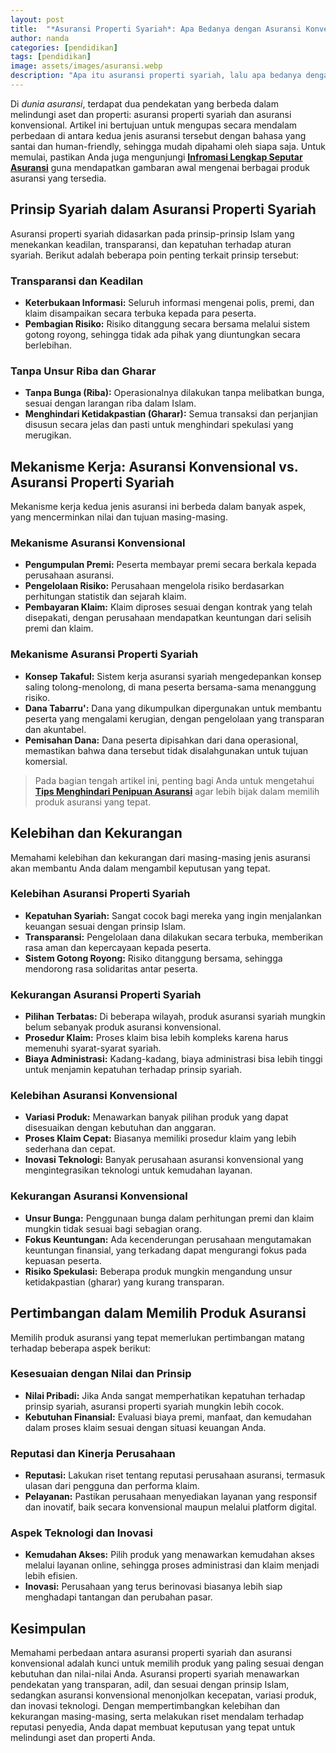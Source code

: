 ```yaml
---
layout: post
title:  "*Asuransi Properti Syariah*: Apa Bedanya dengan Asuransi Konvensional?"
author: nanda
categories: [pendidikan]
tags: [pendidikan]
image: assets/images/asuransi.webp
description: "Apa itu asuransi properti syariah, lalu apa bedanya dengan asuransi konvensional? kelebihannya serta kekurangannya masing-masing"
---
```


Di *dunia asuransi*, terdapat dua pendekatan yang berbeda dalam melindungi aset dan properti: asuransi properti syariah dan asuransi konvensional. Artikel ini bertujuan untuk mengupas secara mendalam perbedaan di antara kedua jenis asuransi tersebut dengan bahasa yang santai dan human-friendly, sehingga mudah dipahami oleh siapa saja. Untuk memulai, pastikan Anda juga mengunjungi **[Infromasi Lengkap Seputar Asuransi](http://insuranceresourcecenter.net/)** guna mendapatkan gambaran awal mengenai berbagai produk asuransi yang tersedia.

## Prinsip Syariah dalam Asuransi Properti Syariah
Asuransi properti syariah didasarkan pada prinsip-prinsip Islam yang menekankan keadilan, transparansi, dan kepatuhan terhadap aturan syariah. Berikut adalah beberapa poin penting terkait prinsip tersebut:

### Transparansi dan Keadilan
- **Keterbukaan Informasi:** Seluruh informasi mengenai polis, premi, dan klaim disampaikan secara terbuka kepada para peserta.
- **Pembagian Risiko:** Risiko ditanggung secara bersama melalui sistem gotong royong, sehingga tidak ada pihak yang diuntungkan secara berlebihan.

### Tanpa Unsur Riba dan Gharar
- **Tanpa Bunga (Riba):** Operasionalnya dilakukan tanpa melibatkan bunga, sesuai dengan larangan riba dalam Islam.
- **Menghindari Ketidakpastian (Gharar):** Semua transaksi dan perjanjian disusun secara jelas dan pasti untuk menghindari spekulasi yang merugikan.

## Mekanisme Kerja: Asuransi Konvensional vs. Asuransi Properti Syariah
Mekanisme kerja kedua jenis asuransi ini berbeda dalam banyak aspek, yang mencerminkan nilai dan tujuan masing-masing.

### Mekanisme Asuransi Konvensional
- **Pengumpulan Premi:** Peserta membayar premi secara berkala kepada perusahaan asuransi.
- **Pengelolaan Risiko:** Perusahaan mengelola risiko berdasarkan perhitungan statistik dan sejarah klaim.
- **Pembayaran Klaim:** Klaim diproses sesuai dengan kontrak yang telah disepakati, dengan perusahaan mendapatkan keuntungan dari selisih premi dan klaim.

### Mekanisme Asuransi Properti Syariah
- **Konsep Takaful:** Sistem kerja asuransi syariah mengedepankan konsep saling tolong-menolong, di mana peserta bersama-sama menanggung risiko.
- **Dana Tabarru':** Dana yang dikumpulkan dipergunakan untuk membantu peserta yang mengalami kerugian, dengan pengelolaan yang transparan dan akuntabel.
- **Pemisahan Dana:** Dana peserta dipisahkan dari dana operasional, memastikan bahwa dana tersebut tidak disalahgunakan untuk tujuan komersial.

>Pada bagian tengah artikel ini, penting bagi Anda untuk mengetahui **[Tips Menghindari Penipuan Asuransi](http://insuranceresourcecenter.net/review/menghindari-penipuan-asuransi-dan-memilih-penyedia-terpercaya/)** agar lebih bijak dalam memilih produk asuransi yang tepat.

## Kelebihan dan Kekurangan
Memahami kelebihan dan kekurangan dari masing-masing jenis asuransi akan membantu Anda dalam mengambil keputusan yang tepat.

### Kelebihan Asuransi Properti Syariah
- **Kepatuhan Syariah:** Sangat cocok bagi mereka yang ingin menjalankan keuangan sesuai dengan prinsip Islam.
- **Transparansi:** Pengelolaan dana dilakukan secara terbuka, memberikan rasa aman dan kepercayaan kepada peserta.
- **Sistem Gotong Royong:** Risiko ditanggung bersama, sehingga mendorong rasa solidaritas antar peserta.

### Kekurangan Asuransi Properti Syariah
- **Pilihan Terbatas:** Di beberapa wilayah, produk asuransi syariah mungkin belum sebanyak produk asuransi konvensional.
- **Prosedur Klaim:** Proses klaim bisa lebih kompleks karena harus memenuhi syarat-syarat syariah.
- **Biaya Administrasi:** Kadang-kadang, biaya administrasi bisa lebih tinggi untuk menjamin kepatuhan terhadap prinsip syariah.

### Kelebihan Asuransi Konvensional
- **Variasi Produk:** Menawarkan banyak pilihan produk yang dapat disesuaikan dengan kebutuhan dan anggaran.
- **Proses Klaim Cepat:** Biasanya memiliki prosedur klaim yang lebih sederhana dan cepat.
- **Inovasi Teknologi:** Banyak perusahaan asuransi konvensional yang mengintegrasikan teknologi untuk kemudahan layanan.

### Kekurangan Asuransi Konvensional
- **Unsur Bunga:** Penggunaan bunga dalam perhitungan premi dan klaim mungkin tidak sesuai bagi sebagian orang.
- **Fokus Keuntungan:** Ada kecenderungan perusahaan mengutamakan keuntungan finansial, yang terkadang dapat mengurangi fokus pada kepuasan peserta.
- **Risiko Spekulasi:** Beberapa produk mungkin mengandung unsur ketidakpastian (gharar) yang kurang transparan.

## Pertimbangan dalam Memilih Produk Asuransi
Memilih produk asuransi yang tepat memerlukan pertimbangan matang terhadap beberapa aspek berikut:

### Kesesuaian dengan Nilai dan Prinsip
- **Nilai Pribadi:** Jika Anda sangat memperhatikan kepatuhan terhadap prinsip syariah, asuransi properti syariah mungkin lebih cocok.
- **Kebutuhan Finansial:** Evaluasi biaya premi, manfaat, dan kemudahan dalam proses klaim sesuai dengan situasi keuangan Anda.

### Reputasi dan Kinerja Perusahaan
- **Reputasi:** Lakukan riset tentang reputasi perusahaan asuransi, termasuk ulasan dari pengguna dan performa klaim.
- **Pelayanan:** Pastikan perusahaan menyediakan layanan yang responsif dan inovatif, baik secara konvensional maupun melalui platform digital.

### Aspek Teknologi dan Inovasi
- **Kemudahan Akses:** Pilih produk yang menawarkan kemudahan akses melalui layanan online, sehingga proses administrasi dan klaim menjadi lebih efisien.
- **Inovasi:** Perusahaan yang terus berinovasi biasanya lebih siap menghadapi tantangan dan perubahan pasar.

## Kesimpulan
Memahami perbedaan antara asuransi properti syariah dan asuransi konvensional adalah kunci untuk memilih produk yang paling sesuai dengan kebutuhan dan nilai-nilai Anda. Asuransi properti syariah menawarkan pendekatan yang transparan, adil, dan sesuai dengan prinsip Islam, sedangkan asuransi konvensional menonjolkan kecepatan, variasi produk, dan inovasi teknologi. Dengan mempertimbangkan kelebihan dan kekurangan masing-masing, serta melakukan riset mendalam terhadap reputasi penyedia, Anda dapat membuat keputusan yang tepat untuk melindungi aset dan properti Anda.
